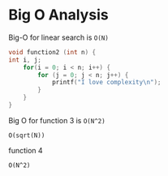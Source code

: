 # Big O Analysis

Big-O for linear search is `O(N)`

```c
void function2 (int n) {
int i, j;
	for(i = 0; i < n; i++) {
		for (j = 0; j < n; j++) {
			printf("I love complexity\n");
		}
	}
}
```

Big O for function 3 is `O(N^2)`

`O(sqrt(N))`

function 4

`O(N^2)`